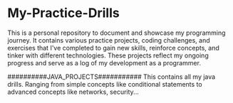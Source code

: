 # My-Practice-Drills
This is a personal repository to document and showcase my programming journey. It contains various practice projects, coding challenges, and exercises that I've completed to gain new skills, reinforce concepts, and tinker with different technologies. These projects reflect my ongoing progress and serve as a log of my development as a programmer.


##########JAVA_PROJECTS###########
This contains all my java drills. Ranging from simple concepts like conditional statements to advanced concepts like networks, security...


